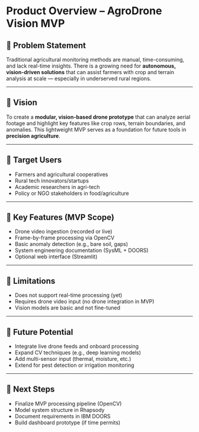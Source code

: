 # Product Overview – AgroDrone Vision MVP

## 🚜 Problem Statement

Traditional agricultural monitoring methods are manual, time-consuming, and lack real-time insights. There is a growing need for **autonomous, vision-driven solutions** that can assist farmers with crop and terrain analysis at scale — especially in underserved rural regions.

---

## 🌟 Vision

To create a **modular, vision-based drone prototype** that can analyze aerial footage and highlight key features like crop rows, terrain boundaries, and anomalies. This lightweight MVP serves as a foundation for future tools in **precision agriculture**.

---

## 🎯 Target Users

- Farmers and agricultural cooperatives
- Rural tech innovators/startups
- Academic researchers in agri-tech
- Policy or NGO stakeholders in food/agriculture

---

## 🧰 Key Features (MVP Scope)

- Drone video ingestion (recorded or live)
- Frame-by-frame processing via OpenCV
- Basic anomaly detection (e.g., bare soil, gaps)
- System engineering documentation (SysML + DOORS)
- Optional web interface (Streamlit)

---

## 🚧 Limitations

- Does not support real-time processing (yet)
- Requires drone video input (no drone integration in MVP)
- Vision models are basic and not fine-tuned

---

## 🔭 Future Potential

- Integrate live drone feeds and onboard processing
- Expand CV techniques (e.g., deep learning models)
- Add multi-sensor input (thermal, moisture, etc.)
- Extend for pest detection or irrigation monitoring

---

## 📍 Next Steps

- Finalize MVP processing pipeline (OpenCV)
- Model system structure in Rhapsody
- Document requirements in IBM DOORS
- Build dashboard prototype (if time permits)

